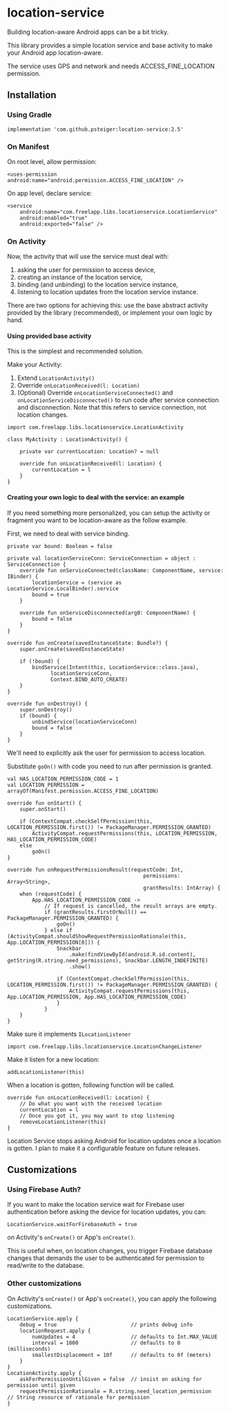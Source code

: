# location-service

Building location-aware Android apps can be a bit tricky.

This library provides a simple location service and base activity to make your Android app location-aware.

The service uses GPS and network and needs ACCESS_FINE_LOCATION permission.

## Installation

### Using Gradle

```
implementation 'com.github.psteiger:location-service:2.5'
```

### On Manifest

On root level, allow permission:

```
<uses-permission android:name="android.permission.ACCESS_FINE_LOCATION" />
```

On app level, declare service:

```
<service
    android:name="com.freelapp.libs.locationservice.LocationService"
    android:enabled="true"
    android:exported="false" />
```

### On Activity

Now, the activity that will use the service must deal with:

1. asking the user for permission to access device, 
2. creating an instance of the location service, 
3. binding (and unbinding) to the location service instance,
4. listening to location updates from the location service instance.

There are two options for achieving this: use the base abstract activity provided by the library (recommended), or implement your own logic by hand.

#### Using provided base activity

This is the simplest and recommended solution.

Make your Activity:

1. Extend `LocationActivity()`
2. Override `onLocationReceived(l: Location)`
3. (Optional) Override `onLocationServiceConnected()` and `onLocationServiceDisconnected()` to run code after service connection and disconnection. Note that this refers to service connection, not location changes.

```
import com.freelapp.libs.locationservice.LocationActivity

class MyActivity : LocationActivity() {

    private var currentLocation: Location? = null
    
    override fun onLocationReceived(l: Location) {
        currentLocation = l
    }
}
```

#### Creating your own logic to deal with the service: an example

If you need something more personalized, you can setup the activity or fragment you want to be location-aware as the follow example.

First, we need to deal with service binding.

```
private var bound: Boolean = false

private val locationServiceConn: ServiceConnection = object : ServiceConnection {
    override fun onServiceConnected(className: ComponentName, service: IBinder) {
        locationService = (service as LocationService.LocalBinder).service
        bound = true
    }

    override fun onServiceDisconnected(arg0: ComponentName) {
        bound = false
    }
}

override fun onCreate(savedInstanceState: Bundle?) {
    super.onCreate(savedInstanceState)

    if (!bound) {
        bindService(Intent(this, LocationService::class.java), 
              locationServiceConn, 
              Context.BIND_AUTO_CREATE)
    }
}

override fun onDestroy() {
    super.onDestroy()
    if (bound) {
        unbindService(locationServiceConn)
        bound = false
    }
}
```

We'll need to explicitly ask the user for permission to access location.

Substitute `goOn()` with code you need to run after permission is granted.

```
val HAS_LOCATION_PERMISSION_CODE = 1
val LOCATION_PERMISSION = arrayOf(Manifest.permission.ACCESS_FINE_LOCATION)

override fun onStart() {
    super.onStart()

    if (ContextCompat.checkSelfPermission(this, LOCATION_PERMISSION.first()) != PackageManager.PERMISSION_GRANTED)
        ActivityCompat.requestPermissions(this, LOCATION_PERMISSION, HAS_LOCATION_PERMISSION_CODE)
    else
        goOn()
}

override fun onRequestPermissionsResult(requestCode: Int,
                                            permissions: Array<String>,
                                            grantResults: IntArray) {
    when (requestCode) {
        App.HAS_LOCATION_PERMISSION_CODE ->
            // If request is cancelled, the result arrays are empty.
            if (grantResults.firstOrNull() == PackageManager.PERMISSION_GRANTED) {
                goOn()
            } else if (ActivityCompat.shouldShowRequestPermissionRationale(this, App.LOCATION_PERMISSION[0])) {
                Snackbar
                    .make(findViewById(android.R.id.content), getString(R.string.need_permissions), Snackbar.LENGTH_INDEFINITE)
                    .show()

                if (ContextCompat.checkSelfPermission(this, LOCATION_PERMISSION.first()) != PackageManager.PERMISSION_GRANTED) {
                    ActivityCompat.requestPermissions(this, App.LOCATION_PERMISSION, App.HAS_LOCATION_PERMISSION_CODE)
                }
            }
    }
}
```

Make sure it implements `ILocationListener`

```
import com.freelapp.libs.locationservice.LocationChangeListener
```

Make it listen for a new location:

```
addLocationListener(this)
```

When a location is gotten, following function will be called.

```
override fun onLocationReceived(l: Location) {
    // Do what you want with the received location
    currentLocation = l
    // Once you got it, you may want to stop listening
    removeLocationListener(this)
}
```

Location Service stops asking Android for location updates once a location is gotten. I plan to make it a configurable feature on future releases.

## Customizations

### Using Firebase Auth?

If you want to make the location service wait for Firebase user authentication before asking the device for location updates, you can:

```
LocationService.waitForFirebaseAuth = true
```

on Activity's `onCreate()` or App's `onCreate()`.

This is useful when, on location changes, you trigger Firebase database changes that demands the user to be authenticated for permission to read/write to the database.

### Other customizations

On Activity's `onCreate()` or App's `onCreate()`, you can apply the following customizations.

```
LocationService.apply {
    debug = true                        // prints debug info
    locationRequest.apply {
        numUpdates = 4                  // defaults to Int.MAX_VALUE
        interval = 1000                 // defaults to 0 (milliseconds)
        smallestDisplacement = 10f      // defaults to 0f (meters)
    }
}
LocationActivity.apply {
    askForPermissionUntilGiven = false  // insist on asking for permission until given
    requestPermissionRationale = R.string.need_location_permission      // String resource of rationale for permission
}
```

